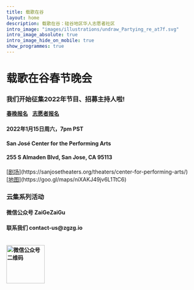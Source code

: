```yaml
---
title: 载歌在谷
layout: home
description: 载歌在谷：硅谷地区华人志愿者社区
intro_image: "images/illustrations/undraw_Partying_re_at7f.svg"
intro_image_absolute: true
intro_image_hide_on_mobile: true
show_programmes: true
---
```

# 载歌在谷春节晚会
<h3>我们开始征集2022年节目、招募主持人啦!</h3>
<a class="button" href="/gala"><b>春晚报名</b></a> 
&nbsp; <a class="button" href="https://docs.google.com/forms/d/e/1FAIpQLSepoCkWFIVBIVNc4NdbBzf33wXHiHPQwyVty0rOycKusMG3LA/viewform"><b>志愿者报名</b></a>

<h4>2022年1月15日周六，7pm PST</h4>
<h4>San José Center for the Performing Arts</h4>
<h4>255 S Almaden Blvd, San Jose, CA 95113 </h4>
[<u>剧场</u>](https://sanjosetheaters.org/theaters/center-for-performing-arts/) &nbsp; [<u>地图</u>](https://goo.gl/maps/niXAKJ49jv6L1TtC6)<br>

<h3>云集系列活动</h3>
<h4>微信公众号 ZaiGeZaiGu</h4>
<h4>联系我们 contact-us@zgzg.io<h4><br>

<img alt="微信公众号二维码" src="https://tva1.sinaimg.cn/large/008i3skNgy1gt7pmhz306j3046046jrh.jpg" height=100 />
